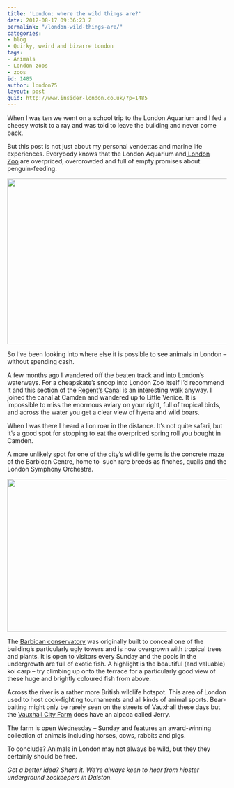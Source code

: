 ```yaml
---
title: 'London: where the wild things are?'
date: 2012-08-17 09:36:23 Z
permalink: "/london-wild-things-are/"
categories:
- blog
- Quirky, weird and bizarre London
tags:
- Animals
- London zoos
- zoos
id: 1485
author: london75
layout: post
guid: http://www.insider-london.co.uk/?p=1485
---
```


When I was ten we went on a school trip to the London Aquarium and I fed a cheesy wotsit to a ray and was told to leave the building and never come back.

<div>
  <p>
    But this post is not just about my personal vendettas and marine life experiences. Everybody knows that the London Aquarium and<a href="http://www.zsl.org/zsl-london-zoo/"> London Zoo</a> are overpriced, overcrowded and full of empty promises about penguin-feeding.
  </p>
  
  <p style="text-align: center">
    <a href="/wp-content/uploads/2012/08/waterbus-ride-on-regents-canal-see-do-large.jpg"><img class="aligncenter  wp-image-1898" src="/wp-content/uploads/2012/08/waterbus-ride-on-regents-canal-see-do-large.jpg" alt="" width="569" height="380" /></a>
  </p>
  
  <p>
    So I&#8217;ve been looking into where else it is possible to see animals in London – without spending cash.
  </p>
  
  <p>
    A few months ago I wandered off the beaten track and into London&#8217;s waterways. For a cheapskate&#8217;s snoop into London Zoo itself I&#8217;d recommend it and this section of the <a href="http://www.waterscape.com/canals-and-rivers/regents-canal">Regent&#8217;s Canal</a> is an interesting walk anyway. I joined the canal at Camden and wandered up to Little Venice. It is impossible to miss the enormous aviary on your right, full of tropical birds, and across the water you get a clear view of hyena and wild boars.
  </p>
  
  <p>
    When I was there I heard a lion roar in the distance. It&#8217;s not quite safari, but it&#8217;s a good spot for stopping to eat the overpriced spring roll you bought in Camden.
  </p>
  
  <p>
    A more unlikely spot for one of the city&#8217;s wildlife gems is the concrete maze of the Barbican Centre, home to  such rare breeds as finches, quails and the London Symphony Orchestra.
  </p>
  
  <p style="text-align: center">
    <a href="/wp-content/uploads/2012/08/barbican-conservatory.jpg"><img class="aligncenter  wp-image-1899" src="/wp-content/uploads/2012/08/barbican-conservatory.jpg" alt="" width="569" height="350" /></a>
  </p>
  
  <p>
    The <a href="http://www.barbican.org.uk/visitor-information/conservatory">Barbican conservatory</a> was originally built to conceal one of the building&#8217;s particularly ugly towers and is now overgrown with tropical trees and plants. It is open to visitors every Sunday and the pools in the undergrowth are full of exotic fish. A highlight is the beautiful (and valuable) koi carp – try climbing up onto the terrace for a particularly good view of these huge and brightly coloured fish from above.
  </p>
  
  <p>
    Across the river is a rather more British wildlife hotspot. This area of London used to host cock-fighting tournaments and all kinds of animal sports. Bear-baiting might only be rarely seen on the streets of Vauxhall these days but the <a href="http://www.vauxhallcityfarm.org/p/our-animals.html">Vauxhall City Farm</a> does have an alpaca called Jerry.
  </p>
  
  <p>
    The farm is open Wednesday – Sunday and features an award-winning collection of animals including horses, cows, rabbits and pigs.
  </p>
  
  <p>
    To conclude? Animals in London may not always be wild, but they they certainly should be free.
  </p>
  
  <p>
    <em>Got a better idea? Share it. We&#8217;re always keen to hear from hipster underground zookeepers in Dalston.</em>
  </p>
</div>